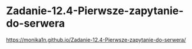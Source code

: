 # Zadanie-12.4-Pierwsze-zapytanie-do-serwera
https://monika1n.github.io/Zadanie-12.4-Pierwsze-zapytanie-do-serwera/
